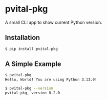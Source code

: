 # pvital-pkg

A small CLI app to show current Python version.

## Installation

```bash
$ pip install pvital-pkg
```

## A Simple Example

```bash
$ pvital-pkg
Hello, World! You are using Python 3.13.0!

$ pvital-pkg --version
pvital-pkg, version 0.2.0
```


